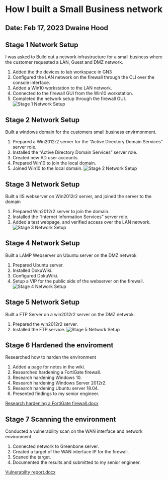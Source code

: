 # How I built a Small Business network
Date: Feb 17, 2023
Dwaine Hood
-----
## Stage 1 Network Setup
I was asked to Build out a network infrastructure for a small business where the customer requested a LAN, Guest and DMZ network.
1. Added the the devices to lab workspace in GN3
2. Configured the LAN network on the firewall through the CLI over the console interface.
3. Added a Win10 workstation to the LAN network.
4. Connected to the firewall GUI from the Win10 workstation.
5. Completed the network setup through the firewall GUI.
![Stage 1 Network Setup](https://user-images.githubusercontent.com/123712481/219796115-50ba9f74-844e-4a29-b677-62025e81ad0e.png)
## Stage 2 Network Setup
Built a windows domain for the customers small business envirmonment.
1.  Prepared a Win2012r2 server for the “Active Directory Domain Services” server role.
2.  Installed the “Active Directory Domain Services” server role.
3.  Created new AD user accounts.
4.  Prepared Win10 to join the local domain.
5.  Joined Win10 to the local domain.
![Stage 2 Network Setup](https://user-images.githubusercontent.com/123712481/219798135-9189a00e-b521-4c22-9215-5ef36b662a36.png)
## Stage 3 Network Setup
Built a IIS webserver on Win2012r2 server, and joined the server to the domain
1.  Prepared Win2012r2 server to join the domain.
2.  Installed the “Internet Information Services” server role.
3.  Added a test webpage, and verified access over the LAN network.
![Stage 3 Network Setup](https://user-images.githubusercontent.com/123712481/219799491-a7a812fe-0fd6-4568-b83f-fff75a37e82d.png)
## Stage 4 Network Setup
Built a LAMP Webserver on Ubuntu server on the DMZ netwrok
1.  Prepared Ubuntu server.
2.  Installed DokuWiki.
3.  Configured DokuWiki.
4.  Setup a VIP for the public side of the webserver on the firewall.
![Stage 4 Network Setup](https://user-images.githubusercontent.com/123712481/219800624-bc4fd469-1e9d-4d5b-ba32-fff9d539d696.png)
## Stage 5 Network Setup
Built a FTP Server on a win2012r2 server on the DMZ netwrok.

1.   Prepared the win2012r2 server.
2.   Installed the FTP service.
![Stage 5 Network Setup](https://user-images.githubusercontent.com/123712481/219801157-056c44de-9d39-4f30-a1ab-1e48655d7d28.png)
## Stage 6 Hardened the enviroment
Researched how to harden the environment
1.  Added a page for notes in the wiki.
2.  Researched hardening a FortiGate firewall.
3.  Research hardening Windows 10.
4.  Research hardening Windows Server 2012r2.
5.  Research hardening Ubuntu server 18.04.
6.  Presented findings to my senior engineer.

[Research hardening a FortiGate firewall.docx](https://github.com/Warininja/testrepo/files/10772067/Research.hardening.a.FortiGate.firewall.docx)
## Stage 7 Scanning the environment
Conducted a vulnerability scan on the WAN interface and network environment
1.  Connected network to Greenbone server.
2.  Created a target of the WAN interface IP for the firewall.
3.  Scaned the target.
4.  Documented the results and submitted to my senior engineer.

[Vulnerabilty report.docx](https://github.com/Warininja/testrepo/files/10772098/Vulnerabilty.report.docx)
